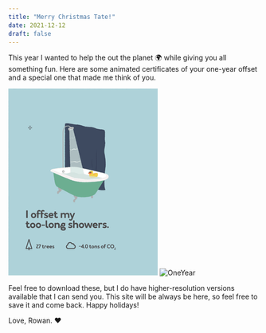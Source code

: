 ```yaml
---
title: "Merry Christmas Tate!"
date: 2021-12-12
draft: false
---
```

This year I wanted to help the out the planet 🌍 while giving you all something fun. Here are some animated certificates of your one-year offset and a special one that made me think of you.

![RoadTrip](/offsets/LongShowers_Tate.gif)
![OneYear](/offsets/OneYear_Tate.gif)

Feel free to download these, but I do have higher-resolution versions available that I can send you. This site will be always be here, so feel free to save it and come back. Happy holidays!

Love, Rowan. ❤️

